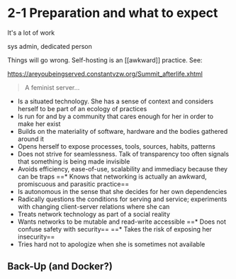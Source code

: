 # 2-1 Preparation and what to expect

It's a lot of work

sys admin, dedicated person

Things will go wrong. Self-hosting is an [[awkward]] practice. See:

https://areyoubeingserved.constantvzw.org/Summit_afterlife.xhtml

> A feminist server… 
> 
* Is a situated technology. She has a sense of context and considers herself to be part of an ecology of practices
* Is run for and by a community that cares enough for her in order to make her exist
* Builds on the materiality of software, hardware and the bodies gathered around it
* Opens herself to expose processes, tools, sources, habits, patterns
* Does not strive for seamlessness. Talk of transparency too often signals that something is being made invisible
* Avoids efficiency, ease-of-use, scalability and immediacy because they can be traps
==* Knows that networking is actually an awkward, promiscuous and parasitic practice==
* Is autonomous in the sense that she decides for her own dependencies
* Radically questions the conditions for serving and service; experiments with changing client-server relations where she can
* Treats network technology as part of a social reality
* Wants networks to be mutable and read-write accessible
==* Does not confuse safety with security==
==* Takes the risk of exposing her insecurity==
* Tries hard not to apologize when she is sometimes not available


## Back-Up (and Docker?)